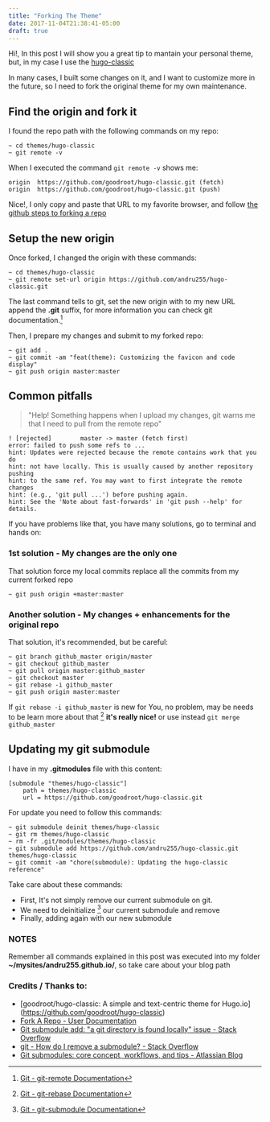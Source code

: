 ```yaml
---
title: "Forking The Theme"
date: 2017-11-04T21:38:41-05:00
draft: true
---
```


Hi!, In this post I will show you a great tip to mantain your personal theme,
but, in my case I use the [hugo-classic](https://github.com/goodroot/hugo-classic)

In many cases, I built some changes on it, and I want to customize more in the future, 
so I need to fork the original theme for my own maintenance.

## Find the origin and fork it

I found the repo path with the following commands on my repo:

```
~ cd themes/hugo-classic
~ git remote -v
```

When I executed the command `git remote -v` shows me:

```
origin	https://github.com/goodroot/hugo-classic.git (fetch)
origin	https://github.com/goodroot/hugo-classic.git (push)
```

Nice!, I only copy and paste that URL to my favorite browser, and follow [the github steps to forking a repo](https://help.github.com/articles/fork-a-repo/)

## Setup the new origin

Once forked, I changed the origin with these commands:

```
~ cd themes/hugo-classic
~ git remote set-url origin https://github.com/andru255/hugo-classic.git
```

The last command tells to git, set the new origin with to my new URL append the **.git** suffix, for more information you can check git documentation.[^1]

Then, I prepare my changes and submit to my forked repo:

```
~ git add .
~ git commit -am "feat(theme): Customizing the favicon and code display"
~ git push origin master:master
```

## Common pitfalls

> "Help! Something happens when I upload my changes, git warns me that I need to pull from the remote repo"
```
! [rejected]        master -> master (fetch first)
error: failed to push some refs to ...
hint: Updates were rejected because the remote contains work that you do
hint: not have locally. This is usually caused by another repository pushing
hint: to the same ref. You may want to first integrate the remote changes
hint: (e.g., 'git pull ...') before pushing again.
hint: See the 'Note about fast-forwards' in 'git push --help' for details.
```

If you have problems like that, you have many solutions,
go to terminal and hands on:

### 1st solution - My changes are the only one

That solution force my local commits replace all the commits from my current forked repo

```
~ git push origin +master:master
```

### Another solution - My changes + enhancements for the original repo

That solution, it's recommended, but be careful:

```
~ git branch github_master origin/master
~ git checkout github_master
~ git pull origin master:github_master
~ git checkout master
~ git rebase -i github_master
~ git push origin master:master
```

If `git rebase -i github_master` is new for You, no problem, may be needs to be learn more about that [^2] **it's really nice!** or use instead `git merge github_master` 

## Updating my git submodule

I have in my **.gitmodules** file with this content:

```
[submodule "themes/hugo-classic"]
	path = themes/hugo-classic
	url = https://github.com/goodroot/hugo-classic.git
```

For update you need to follow this commands:

```
~ git submodule deinit themes/hugo-classic
~ git rm themes/hugo-classic
~ rm -fr .git/modules/themes/hugo-classic
~ git submodule add https://github.com/andru255/hugo-classic.git themes/hugo-classic
~ git commit -am "chore(submodule): Updating the hugo-classic reference"
```

Take care about these commands:

- First, It's not simply remove our current submodule on git.
- We need to deinitialize [^3] our current submodule and remove
- Finally, adding again with our new submodule

### NOTES

Remember all commands explained in this post was executed 
into my folder **~/mysites/andru255.github.io/**, so take care about 
your blog path

### Credits / Thanks to:

- [goodroot/hugo-classic: A simple and text-centric theme for Hugo.io] (https://github.com/goodroot/hugo-classic)
- [Fork A Repo - User Documentation](https://help.github.com/articles/fork-a-repo/)
- [Git submodule add: "a git directory is found locally" issue - Stack Overflow](https://stackoverflow.com/a/35778105)
- [git - How do I remove a submodule? - Stack Overflow](https://stackoverflow.com/a/1260982)
- [Git submodules: core concept, workflows, and tips - Atlassian Blog](https://www.atlassian.com/blog/git/git-submodules-workflows-tips)

[^1]: [Git - git-remote Documentation](https://git-scm.com/docs/git-remote#git-remote-emset-urlem ) 
[^2]: [Git - git-rebase Documentation](https://git-scm.com/docs/git-rebase#git-rebase--i) 
[^3]: [Git - git-submodule Documentation](https://git-scm.com/docs/git-submodule#git-submodule-deinit-f--force--all--ltpathgt82308203)